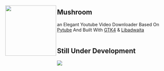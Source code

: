 <img src="https://raw.githubusercontent.com/AbdalrahmanXYZ/Mushroom/Main/res/Mushroom.svg" align="left" height="160px" vspace="20px">

## Mushroom 

an Elegant Youtube Video Downloader Based On [Pytube](https://github.com/pytube/pytube) And Built With [GTK4](https://github.com/GNOME/pygobject) & [Libadwaita](https://gitlab.gnome.org/GNOME/libadwaita)
<br><br>

## Still Under Development
<img src="https://raw.githubusercontent.com/AbdalrahmanXYZ/Mushroom/Main/Screenshots/01-dark-prealpha.png" align="center">
<br><br><br><br>

